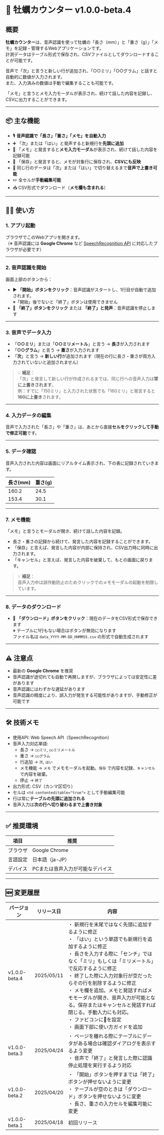 # 🦪 牡蠣カウンター v1.0.0-beta.4

## 概要

**牡蠣カウンター**は、音声認識を使って牡蠣の「長さ（mm）」と「重さ（g）」「メモ」を記録・管理するWebアプリケーションです。  
計測データはテーブル形式で保存され、CSVファイルとしてダウンロードすることが可能です。

音声で「次」と言うと新しい行が追加され、「○○ミリ」「○○グラム」と話すと自動的に数値が入力されます。  
また、入力済みの数値は手動で編集することも可能です。

「メモ」と言うとメモ入力モーダルが表示され、続けて話した内容を記録し、CSVに出力することができます。

---

## 📦 主な機能

- 🎙️ **音声認識で「長さ」「重さ」「メモ」を自動入力**
- ➕ 「次」または「はい」と発声すると新規行を**先頭に追加**
- 📝 「メモ」と発言すると**メモ入力モーダル**が表示され、続けて話した内容を記録可能
- 💾 「保存」と発言すると、メモが対象行に保存され、**CSVにも反映**
- 🔁 同じ行のデータは「次」または「はい」で切り替えるまで**音声で上書き可能**
- ✏️ 全セルが**手動編集可能**
- 📥 CSV形式でダウンロード（**メモ欄も含まれる**）

---

## 🧑‍💻 使い方

### 1. アプリ起動

ブラウザでこのWebアプリを開きます。  
（※ 音声認識には **Google Chrome** など [SpeechRecognition API](https://developer.mozilla.org/ja/docs/Web/API/SpeechRecognition) に対応したブラウザが必要です）

---

### 2. 音声認識を開始

画面上部のボタンから：

- ▶️ **「開始」ボタンをクリック**：音声認識がスタートし、1行目が自動で追加されます。  
  ※「開始」後でないと「終了」ボタンは使用できません
- 🛑 **「終了」ボタンをクリック** または **「終了」と発声**：音声認識を停止します

---

### 3. 音声でデータ入力

- 「**○○ミリ**」または「**○○ミリメートル**」と言う → **長さ**が入力されます  
- 「**○○グラム**」と言う → **重さ**が入力されます  
- 「**次**」と言う → **新しい行**が追加されます（現在の行に長さ・重さが両方入力されていないと追加されません）

> 💡 **補足**：  
> 「次」と発言して新しい行が作成されるまでは、同じ行への音声入力は**常に上書きされます**。  
> 例：すでに「150ミリ」と入力された状態でも「160ミリ」と発言すると**160に上書き**されます。

---

### 4. 入力データの編集

音声で入力された「長さ」や「重さ」は、あとから直接**セルをクリックして手動で修正可能**です。

---

### 5. データ確認

音声入力された内容は画面にリアルタイム表示され、下の表に記録されていきます。

| 長さ(mm) | 重さ(g) |
|----------|---------|
| 160.2    | 24.5    |
| 153.4    | 30.1    |

---

### 7. メモ機能

「メモ」と言うとモーダルが開き、続けて話した内容を記録。

- 長さ・重さの記録から続けて、発言した内容を記録することができます。
- 「保存」と言えば、発言した内容が内部に保持され、CSV出力時に同時に出力されます。
- 「キャンセル」と言えば、発言した内容を破棄して、もとの画面に戻ります。

> 💡 **補足**：  
> 音声入力中は誤作動防止のためクリックでのメモモーダルの起動を制限しています。

---

### 8. データのダウンロード

- 💾 **「ダウンロード」ボタンをクリック**：現在のデータをCSV形式で保存できます  
  ※ テーブルに1行もない場合はボタンが無効になります  
  ファイル名は `data_YYYY-MM-DD_HHMMSS.csv` の形式で自動生成されます

---

## ⚠️ 注意点

- 最新の **Google Chrome** を推奨  
- 音声認識が途切れても自動で再開しますが、ブラウザによっては安定性に差があります  
- 音声認識にはわずかな遅延があります
- 音声認識の精度により、誤入力が発生する可能性がありますが、手動修正が可能です

---

## 🛠️ 技術メモ

- 使用API: Web Speech API（SpeechRecognition）  
- 音声入力対応単語:
  - 長さ → `○○ミリ`, `○○ミリメートル`
  - 重さ → `○○グラム`
  - 行追加 → `次`, `はい`
  - メモ機能 → `メモ` でメモモーダルを起動。`保存` で内容を記録、`キャンセル`で内容を破棄。
  - 停止 → `終了`
- 出力形式: CSV（カンマ区切り）  
- セルは `<td contenteditable="true">` として手動編集可能
- 行は常に**テーブルの先頭に追加される**
- 音声入力は**次の行へ切り替わるまで上書き対象**

---

## ✅ 推奨環境

| 項目 | 推奨 |
|------|------|
| ブラウザ | Google Chrome |
| 言語設定 | 日本語（ja-JP） |
| デバイス | PCまたは音声入力が可能なデバイス |

---

## 🆕 変更履歴

| バージョン | リリース日 | 内容 |
|------------|-----------|-----------|
| v1.0.0-beta.4 | 2025/05/11 | ・ 新規行を末尾ではなく先頭に追加するように修正<br>・ 「はい」という単語でも新規行を追加するように修正<br>・ 長さを入力する際に「センチ」ではなく「ミリ」もしくは「ミリメートル」で反応するように修正<br>・ 終了した際に入力対象行が空だったらその行を削除するように修正<br>・ メモ欄を追加。メモと発話すればメモモーダルが開き、音声入力が可能となる。保存またはキャンセルと発話すれば閉じる。手動入力にも対応。<br>・ ファビコンに🦪を設定<br>・ 画面下部に使い方ガイドを追加 |
| v1.0.0-beta.3 | 2025/04/24 | ・ ページを離れる際にテーブルにデータがある場合は確認ダイアログを表示するよう変更<br>・ 音声で「終了」と発言した際に認識停止処理を実行するよう対応 |
| v1.0.0-beta.2 | 2025/04/20 | ・ 「開始」ボタンを押すまでは「終了」ボタンが押せないように変更<br>・ テーブルが空のときは「ダウンロード」ボタンを押せないように変更<br>・ 長さ、重さの入力セルを編集可能に変更 |
| v1.0.0-beta.1 | 2025/04/18 | 初回リリース |
